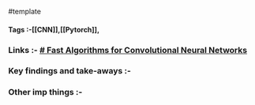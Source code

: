 
#template 

#### Tags :-[[CNN]],[[Pytorch]],

### Links :- [# Fast Algorithms for Convolutional Neural Networks](https://arxiv.org/abs/1509.09308)

### Key findings and take-aways :-

### Other imp things :- 

